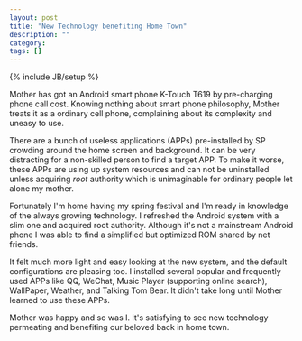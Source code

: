 ```yaml
---
layout: post
title: "New Technology benefiting Home Town"
description: ""
category: 
tags: []
---
```

{% include JB/setup %}

Mother has got an Android smart phone K-Touch T619 by pre-charging phone call cost. Knowing nothing about smart phone philosophy, Mother treats it as a ordinary cell phone, complaining about its complexity and uneasy to use. 

There are a bunch of useless applications (APPs) pre-installed by SP crowding around the home screen and background. It can be very distracting for a non-skilled person to find a target APP. To make it worse, these APPs are using up system resources and can not be uninstalled unless acquiring *root* authority which is unimaginable for ordinary people let alone my mother.

Fortunately I'm home having my spring festival and I'm ready in knowledge of the always growing technology. I refreshed the Android system with a slim one and acquired root authority. Although it's not a mainstream Android phone I was able to find a simplified but optimized ROM shared by net friends. 

It felt much more light and easy looking at the new system, and the default configurations are pleasing too. I installed several popular and frequently used APPs like QQ, WeChat, Music Player (supporting online search), WallPaper, Weather, and Talking Tom Bear. It didn't take long until Mother learned to use these APPs.

Mother was happy and so was I. It's satisfying to see new technology permeating and benefiting our beloved back in home town.
